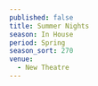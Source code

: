 ```yaml
---
published: false
title: Summer Nights
season: In House
period: Spring
season_sort: 270
venue:
  - New Theatre
---
```



